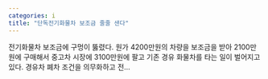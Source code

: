 ```yaml
---
categories: i
title: "단독전기화물차 보조금 줄줄 샌다"
---
```

전기화물차 보조금에 구멍이 뚫렸다. 원가 4200만원의 차량을 보조금을 받아 2100만원에 구매해서 중고차 시장에 3100만원에 팔고 기존 경유 화물차를 타는 일이 벌어지고 있다. 경유차 폐차 조건을 의무화하고 전...